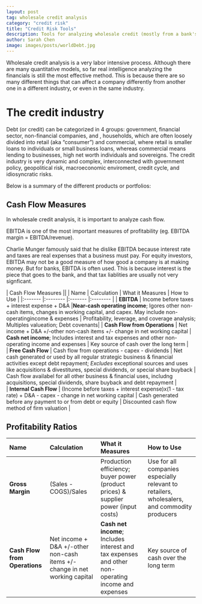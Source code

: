 ```yaml
---
layout: post
tag: wholesale credit analysis
category: "credit risk"
title: "Credit Risk Tools"
description: Tools for analyzing wholesale credit (mostly from a bank's perspective)
author: Sarah Chen
image: images/posts/worldDebt.jpg
---
```




Wholesale credit analysis is a very labor intensive process.  Although there are many quantitative models, so far real intelligence analyzing the financials is still the most effective method.  This is because there are so many different things that can affect a company differently from another one in a different industry, or even in the same industry. 


# The credit industry
Debt (or credit) can be categorized in 4 groups: government, financial sector, non-financial companies, and , households, which are often loosely divided into retail (aka “consumer”) and commercial, where retail is smaller loans to individuals or small business loans, whereas commercial means lending to businesses, high net worth individuals and sovereigns.   The credit industry is very dynamic and complex, interconnected with government policy, geopolitical risk, macroeconomic enviroment, credit cycle, and idiosyncratic risks. 

Below is a summary of the different products or portfolios: 
## Cash Flow Measures ##
In wholesale credit analysis, it is important to analyze cash flow.  

EBITDA is one of the most important measures of profitability (eg. EBITDA margin = EBITDA/revenue). 

Charlie Munger famously said that he dislike EBITDA because interest rate and taxes are real expenses that a business must pay.  For equity investors, EBITDA may not be a good measure of how good a company is at making money.   But for banks, EBITDA is often used.  This is because interest is the piece that goes to the bank, and that tax liablities are usually not very signficant. 

| Cash Flow Measures                     ||
|  Name   | Calculation  | What it Measures  | How to Use   |
|:------- |:-------- |:------- |:-------- |
| **EBITDA**   | Income before taxes + interest expense + D&A |**Near-cash operating income**; Igores other non-cash items, changes in working capital, and capex. May include non-operatingincome & expenses    | Profitability, leverage, and coverage analysis; Multiples valueation; Debt covenants|
| **Cash Flow from Operations**    | Net income + D&A +/-other non-cash items +/- change in net working capital    | **Cash net income**; Includes interest and tax expenses and other non-operating income and expenses    | Key source of cash over the long term   |  
| **Free Cash Flow**    | Cash flow from operations - capex - dividends    | Net cash generated or used by all regular strategic business & financial activities except debt repayment; *Excludes* exceptional sources and uses like acquisitions & divestitures, special dividends, or special share buyback     | Cash flow availabel for all other business & financial uses, includng acquisitions, special dividends, share buyback and debt repayment   |  
| **Internal Cash Flow**    | (Income before taxes + interest expense)x(1 - tax rate) + D&A - capex - change in net working capital    | Cash generated before any payment to or from debt or equity     | Discounted cash flow method of firm valuation   |  

## Profitability Ratios ##
|  Name   | Calculation  | What it Measures  | How to Use   |
|:------- |:-------- |:------- |:-------- |
| **Gross Margin**   | (Sales - COGS)/Sales |Production efficiency; buyer power (product prices) & supplier power (input costs)  | Use for all companies especially relevant to retailers, wholesalers, and commodity producers|
| **Cash Flow from Operations**    | Net income + D&A +/-other non-cash items +/- change in net working capital    | **Cash net income**; Includes interest and tax expenses and other non-operating income and expenses    | Key source of cash over the long term   |  